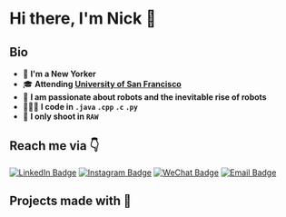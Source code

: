 # Hi there, I'm Nick 👋

## Bio

* 🚶 **I'm a New Yorker**
* 🎓 **Attending [University of San Francisco](https://external.ink?to=https://www.usfca.edu/)**
* 🤖 **I am passionate about robots and the inevitable rise of robots**
* 👨🏻‍💻 **I code in `.java` `.cpp` `.c` `.py`**
* 📸 **I only shoot in `RAW`**

## Reach me via 👇

[![LinkedIn Badge](https://img.shields.io/badge/LinkedIn-Profile-informational?style=flat&logo=linkedin&logoColor=white&color=0D76A8)](https://external.ink?to=https://www.linkedin.com/in/skhan26/)
[![Instagram Badge](https://img.shields.io/badge/Instagram-Profile-informatinal?style=flat&logo=instagram)](https://external.ink?to=https://www.instagram.com/esolonick)
[![WeChat Badge](https://img.shields.io/badge/WeChat-Profile-informational?style=flat&logo=wechat)](https://external.ink?to=weixin://dl/chat?{wxid_xaeq9i7I615312})
[![Email Badge](https://img.shields.io/badge/Email-blue?style=flat&logo=email)](https://external.ink?to=mailto:slimy-pier-0s@icloud.com)

## Projects made with 🤌